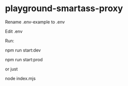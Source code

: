 # playground-smartass-proxy


Rename .env-example to .env

Edit .env

Run:

npm run start:dev

npm run start:prod

or just

node index.mjs
